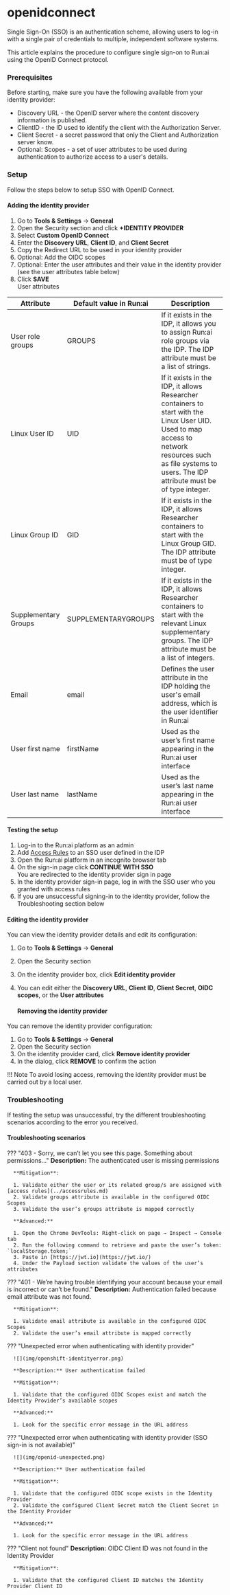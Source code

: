# openidconnect

Single Sign-On (SSO) is an authentication scheme, allowing users to log-in with a single pair of credentials to multiple, independent software systems.

This article explains the procedure to configure single sign-on to Run:ai using the OpenID Connect protocol.

### Prerequisites

Before starting, make sure you have the following available from your identity provider:

* Discovery URL - the OpenID server where the content discovery information is published.
* ClientID - the ID used to identify the client with the Authorization Server.
* Client Secret - a secret password that only the Client and Authorization server know.
* Optional: Scopes - a set of user attributes to be used during authentication to authorize access to a user's details.

### Setup

Follow the steps below to setup SSO with OpenID Connect.

#### Adding the identity provider

1. Go to **Tools & Settings** → **General**
2. Open the Security section and click **+IDENTITY PROVIDER**
3. Select **Custom OpenID Connect**
4. Enter the **Discovery URL**, **Client ID**, and **Client Secret**
5. Copy the Redirect URL to be used in your identity provider
6. Optional: Add the OIDC scopes
7. Optional: Enter the user attributes and their value in the identity provider (see the user attributes table below)
8. Click **SAVE**\
   User attributes

| Attribute            | Default value in Run:ai | Description                                                                                                                                                                                                  |
| -------------------- | ----------------------- | ------------------------------------------------------------------------------------------------------------------------------------------------------------------------------------------------------------ |
| User role groups     | GROUPS                  | If it exists in the IDP, it allows you to assign Run:ai role groups via the IDP. The IDP attribute must be a list of strings.                                                                                |
| Linux User ID        | UID                     | If it exists in the IDP, it allows Researcher containers to start with the Linux User UID. Used to map access to network resources such as file systems to users. The IDP attribute must be of type integer. |
| Linux Group ID       | GID                     | If it exists in the IDP, it allows Researcher containers to start with the Linux Group GID. The IDP attribute must be of type integer.                                                                       |
| Supplementary Groups | SUPPLEMENTARYGROUPS     | If it exists in the IDP, it allows Researcher containers to start with the relevant Linux supplementary groups. The IDP attribute must be a list of integers.                                                |
| Email                | email                   | Defines the user attribute in the IDP holding the user's email address, which is the user identifier in Run:ai                                                                                               |
| User first name      | firstName               | Used as the user’s first name appearing in the Run:ai user interface                                                                                                                                         |
| User last name       | lastName                | Used as the user’s last name appearing in the Run:ai user interface                                                                                                                                          |

#### Testing the setup

1. Log-in to the Run:ai platform as an admin
2. Add [Access Rules](../accessrules.md) to an SSO user defined in the IDP
3. Open the Run:ai platform in an incognito browser tab
4. On the sign-in page click **CONTINUE WITH SSO**\
   You are redirected to the identity provider sign in page
5. In the identity provider sign-in page, log in with the SSO user who you granted with access rules
6. If you are unsuccessful signing-in to the identity provider, follow the Troubleshooting section below

#### Editing the identity provider

You can view the identity provider details and edit its configuration:

1. Go to **Tools & Settings** → **General**
2. Open the Security section
3. On the identity provider box, click **Edit identity provider**
4.  You can edit either the **Discovery URL**, **Client ID**, **Client Secret**, **OIDC scopes**, or the **User attributes**

    #### Removing the identity provider

You can remove the identity provider configuration:

1. Go to **Tools & Settings** → **General**
2. Open the Security section
3. On the identity provider card, click **Remove identity provider**
4. In the dialog, click **REMOVE** to confirm the action

!!! Note To avoid losing access, removing the identity provider must be carried out by a local user.

### Troubleshooting

If testing the setup was unsuccessful, try the different troubleshooting scenarios according to the error you received.

#### Troubleshooting scenarios

??? "403 - Sorry, we can’t let you see this page. Something about permissions…" **Description:** The authenticated user is missing permissions

```
  **Mitigation**:

  1. Validate either the user or its related group/s are assigned with [access rules](../accessrules.md) 
  2. Validate groups attribute is available in the configured OIDC Scopes  
  3. Validate the user’s groups attribute is mapped correctly

  **Advanced:**

  1. Open the Chrome DevTools: Right-click on page → Inspect → Console tab  
  2. Run the following command to retrieve and paste the user’s token: `localStorage.token;`  
  3. Paste in [https://jwt.io](https://jwt.io/)  
  4. Under the Payload section validate the values of the user’s attributes
```

??? "401 - We’re having trouble identifying your account because your email is incorrect or can’t be found." **Description:** Authentication failed because email attribute was not found.

```
  **Mitigation**:

  1. Validate email attribute is available in the configured OIDC Scopes  
  2. Validate the user’s email attribute is mapped correctly
```

??? "Unexpected error when authenticating with identity provider"

```
  ![](img/openshift-identityerror.png)

  **Description:** User authentication failed

  **Mitigation**:

  1. Validate that the configured OIDC Scopes exist and match the Identity Provider’s available scopes

  **Advanced:**

  1. Look for the specific error message in the URL address
```

??? "Unexpected error when authenticating with identity provider (SSO sign-in is not available)"

```
  ![](img/openid-unexpected.png)

  **Description:** User authentication failed

  **Mitigation**:

  1. Validate that the configured OIDC scope exists in the Identity Provider  
  2. Validate the configured Client Secret match the Client Secret in the Identity Provider

  **Advanced:**

  1. Look for the specific error message in the URL address
```

??? "Client not found" **Description:** OIDC Client ID was not found in the Identity Provider

```
  **Mitigation**:

  1. Validate that the configured Client ID matches the Identity Provider Client ID  
     
```
